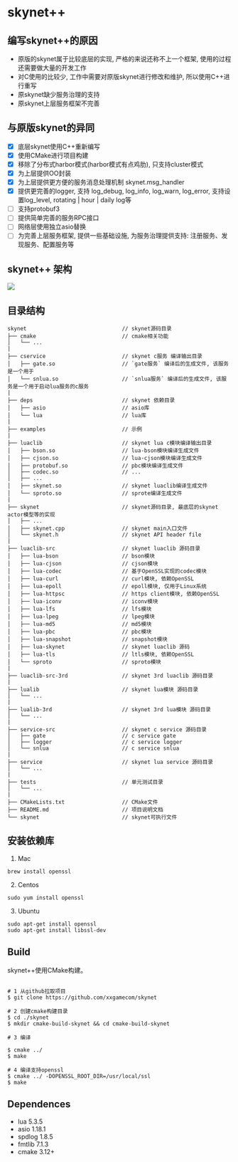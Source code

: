 skynet++
==========

## 编写skynet++的原因

* 原版的skynet属于比较底层的实现, 严格的来说还称不上一个框架, 使用的过程还需要做大量的开发工作
* 对C使用的比较少, 工作中需要对原版skynet进行修改和维护, 所以使用C++进行重写
* 原skynet缺少服务治理的支持
* 原skynet上层服务框架不完善 

## 与原版skynet的异同

* [x] 底层skynet使用C++重新编写
* [x] 使用CMake进行项目构建
* [x] 移除了分布式harbor模式(harbor模式有点鸡肋), 只支持cluster模式
* [x] 为上层提供OO封装
* [x] 为上层提供更方便的服务消息处理机制 skynet.msg_handler
* [x] 提供更完善的logger, 支持 log_debug, log_info, log_warn, log_error, 支持设置log_level, rotating | hour | daily log等
* [ ] 支持protobuf3
* [ ] 提供简单完善的服务RPC接口
* [ ] 网络层使用独立asio替换
* [ ] 为完善上层服务框架, 提供一些基础设施, 为服务治理提供支持: 注册服务、发现服务、配置服务等

## skynet++ 架构
![](docs/framework_architecture.jpg "")

## 目录结构
```
skynet                              // skynet源码目录
├── cmake                           // cmake相关功能
│   └── ...
|
├── cservice                        // skynet c服务 编译输出目录
│   ├── gate.so                     // `gate服务` 编译后的生成文件, 该服务是一个用于 
│   └── snlua.so                    // `snlua服务` 编译后的生成文件, 该服务是一个用于启动lua服务的c服务
|
├── deps                            // skynet 依赖目录
│   ├── asio                        // asio库
│   └── lua                         // lua库
|
├── examples                        // 示例
|
├── luaclib                         // skynet lua c模块编译输出目录
│   ├── bson.so                     // lua-bson模块编译生成文件
│   ├── cjson.so                    // lua-cjson模块编译生成文件
│   ├── protobuf.so                 // pbc模块编译生成文件
│   ├── codec.so                    // ...
│   ├── ...
│   ├── skynet.so                   // skynet luaclib编译生成文件
│   └── sproto.so                   // sprote编译生成文件
|
├── skynet                          // skynet源码目录, 最底层的skynet actor模型等的实现
│   ├── ...
│   ├── skynet.cpp                  // skynet main入口文件
│   └── skynet.h                    // skynet API header file
|
├── luaclib-src                     // skynet luaclib 源码目录
│   ├── lua-bson                    // bson模块
│   ├── lua-cjson                   // cjson模块
│   ├── lua-codec                   // 基于OpenSSL实现的codec模块
│   ├── lua-curl                    // curl模块, 依赖OpenSSL
│   ├── lua-epoll                   // epoll模块, 仅用于Linux系统
│   ├── lua-httpsc                  // https client模块, 依赖OpenSSL
│   ├── lua-iconv                   // iconv模块
│   ├── lua-lfs                     // lfs模块
│   ├── lua-lpeg                    // lpeg模块
│   ├── lua-md5                     // md5模块
│   ├── lua-pbc                     // pbc模块
│   ├── lua-snapshot                // snapshot模块
│   ├── lua-skynet                  // skynet luaclib 源码
│   ├── lua-tls                     // ltls模块, 依赖OpenSSL
│   └── sproto                      // sproto模块
|
├── luaclib-src-3rd                 // skynet 3rd luaclib 源码目录
|
├── lualib                          // skynet lua模块 源码目录
│   └── ...
|
├── lualib-3rd                      // skynet 3rd lua模块 源码目录
│   └── ...
|
├── service-src                     // skynet c service 源码目录
│   ├── gate                        // c service gate
│   ├── logger                      // c service logger
│   └── snlua                       // c service snlua
|
├── service                         // skynet lua service 源码目录
│   └── ...
|
├── tests                           // 单元测试目录
│   └── ...
|
├── CMakeLists.txt                  // CMake文件
├── README.md                       // 项目说明文档
└── skynet                          // skynet可执行文件
```

## 安装依赖库

1. Mac
```shell
brew install openssl
```

2. Centos
```shell
sudo yum install openssl
```

3. Ubuntu
```shell
sudo apt-get install openssl
sudo apt-get install libssl-dev
```

## Build
skynet++使用CMake构建。

```shell

# 1 从github拉取项目
$ git clone https://github.com/xxgamecom/skynet

# 2 创建cmake构建目录
$ cd ./skynet
$ mkdir cmake-build-skynet && cd cmake-build-skynet

# 3 编译

$ cmake ../  
$ make

# 4 编译支持openssl
$ cmake ../ -DOPENSSL_ROOT_DIR=/usr/local/ssl
$ make
```

## Dependences
* lua 5.3.5
* asio 1.18.1
* spdlog 1.8.5
* fmtlib 7.1.3
* cmake 3.12+


